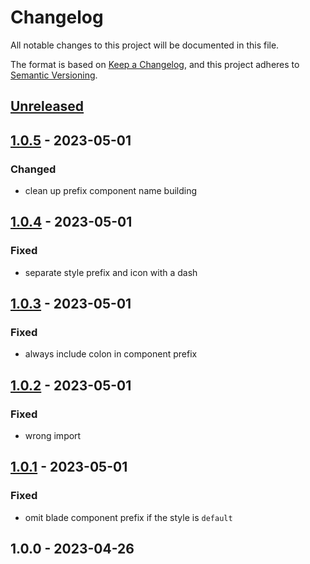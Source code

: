 # Changelog

All notable changes to this project will be documented in this file.

The format is based on [Keep a Changelog](https://keepachangelog.com/en/1.0.0/),
and this project adheres to [Semantic Versioning](https://semver.org/spec/v2.0.0.html).

## [Unreleased]


## [1.0.5] - 2023-05-01
### Changed
- clean up prefix component name building


## [1.0.4] - 2023-05-01
### Fixed
- separate style prefix and icon with a dash


## [1.0.3] - 2023-05-01
### Fixed
- always include colon in component prefix


## [1.0.2] - 2023-05-01
### Fixed
- wrong import


## [1.0.1] - 2023-05-01
### Fixed
- omit blade component prefix if the style is `default`


## 1.0.0 - 2023-04-26

[Unreleased]: https://github.com/BombenProdukt/blade-icons/compare/1.0.5...HEAD
[1.0.5]: https://github.com/BombenProdukt/blade-icons/compare/1.0.4...1.0.5
[1.0.4]: https://github.com/BombenProdukt/blade-icons/compare/1.0.3...1.0.4
[1.0.3]: https://github.com/BombenProdukt/blade-icons/compare/1.0.2...1.0.3
[1.0.2]: https://github.com/BombenProdukt/blade-icons/compare/1.0.1...1.0.2
[1.0.1]: https://github.com/BombenProdukt/blade-icons/compare/1.0.0...1.0.1

